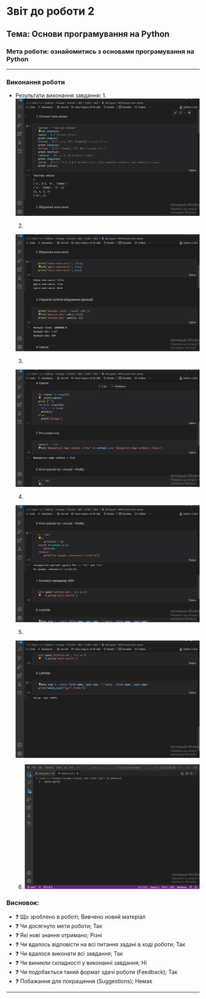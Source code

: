 # Звіт до роботи 2
## Тема: Основи програмування на Python
### Мета роботи: ознайомитись з основами програмування на Python
---
### Виконання роботи
- Результати виконання завдання:
    1.
    ![alt text](https://github.com/Crid71/SUBD/blob/main/lab2/srclab2/bandicam%202022-11-14%2023-41-57-148.jpg  "Результат виконання завдання")
    
    2. 

    ![alt text](https://github.com/Crid71/SUBD/blob/main/lab2/srclab2/bandicam%202022-11-14%2023-42-04-144.jpg "Результат виконання завдання")
    
    3. 

    ![alt text](https://github.com/Crid71/SUBD/blob/main/lab2/srclab2/bandicam%202022-11-14%2023-42-06-371.jpg "Результат виконання завдання")
    
    4. 

    ![alt text](https://github.com/Crid71/SUBD/blob/main/lab2/srclab2/bandicam%202022-11-14%2023-42-12-942.jpg "Результат виконання завдання")
    
    5. 

    ![alt text](https://github.com/Crid71/SUBD/blob/main/lab2/srclab2/bandicam%202022-11-14%2023-42-15-500.jpg "Результат виконання завдання")
    
    6.  ![alt text](https://github.com/Crid71/SUBD/blob/main/lab2/srclab2/bandicam%202022-11-14%2023-42-29-201.jpg "Результат виконання завдання")

    

### Висновок: 
- :question: Що зроблено в роботі;
Вивчено новий матеріал
- :question: Чи досягнуто мети роботи;
Так
- :question: Які нові знання отримано;
Різні
- :question: Чи вдалось відповісти на всі питання задані в ході роботи;
Так
- :question: Чи вдалося виконати всі завдання;
Так
- :question: Чи виникли складності у виконанні завдання;
Ні
- :question: Чи подобається такий формат здачі роботи (Feedback);
Так
- :question: Побажання для покращення (Suggestions);
Немає
---